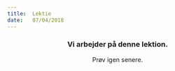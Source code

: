 ```yaml
---
title:  Lektie
date:   07/04/2018
---
```


### <center>Vi arbejder på denne lektion.</center>
<center>Prøv igen senere.</center>